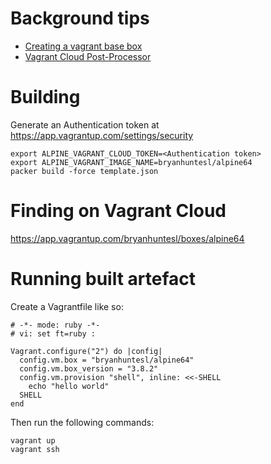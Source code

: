 
# Background tips 

* [Creating a vagrant base box](https://www.vagrantup.com/docs/boxes/base.html)
* [Vagrant Cloud Post-Processor](https://www.packer.io/docs/post-processors/vagrant-cloud.html)

# Building 

Generate an Authentication token at https://app.vagrantup.com/settings/security

```
export ALPINE_VAGRANT_CLOUD_TOKEN=<Authentication token> 
export ALPINE_VAGRANT_IMAGE_NAME=bryanhuntesl/alpine64
packer build -force template.json
```

# Finding on Vagrant Cloud 

https://app.vagrantup.com/bryanhuntesl/boxes/alpine64

# Running built artefact 

Create a Vagrantfile like so:

```
# -*- mode: ruby -*-
# vi: set ft=ruby :

Vagrant.configure("2") do |config|
  config.vm.box = "bryanhuntesl/alpine64"
  config.vm.box_version = "3.8.2"
  config.vm.provision "shell", inline: <<-SHELL
    echo "hello world"
  SHELL
end
```
Then run the following commands: 

```
vagrant up
vagrant ssh
```

